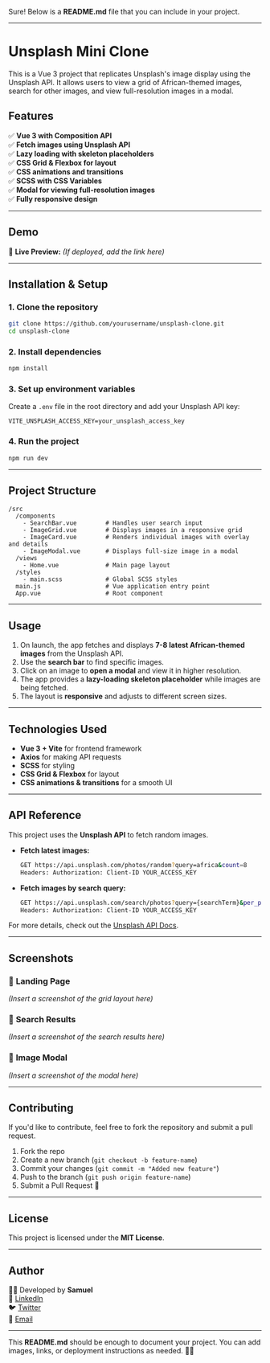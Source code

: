 <!-- npm install
npm install -D sass -->

Sure! Below is a **README.md** file that you can include in your project.

---

# **Unsplash Mini Clone**

This is a Vue 3 project that replicates Unsplash's image display using the Unsplash API. It allows users to view a grid of African-themed images, search for other images, and view full-resolution images in a modal.

## **Features**

✅ **Vue 3 with Composition API**  
✅ **Fetch images using Unsplash API**  
✅ **Lazy loading with skeleton placeholders**  
✅ **CSS Grid & Flexbox for layout**  
✅ **CSS animations and transitions**  
✅ **SCSS with CSS Variables**  
✅ **Modal for viewing full-resolution images**  
✅ **Fully responsive design**

---

## **Demo**

🚀 **Live Preview:** _(If deployed, add the link here)_

---

## **Installation & Setup**

### **1. Clone the repository**

```sh
git clone https://github.com/yourusername/unsplash-clone.git
cd unsplash-clone
```

### **2. Install dependencies**

```sh
npm install
```

### **3. Set up environment variables**

Create a `.env` file in the root directory and add your Unsplash API key:

```
VITE_UNSPLASH_ACCESS_KEY=your_unsplash_access_key
```

### **4. Run the project**

```sh
npm run dev
```

---

## **Project Structure**

```
/src
  /components
    - SearchBar.vue        # Handles user search input
    - ImageGrid.vue        # Displays images in a responsive grid
    - ImageCard.vue        # Renders individual images with overlay and details
    - ImageModal.vue       # Displays full-size image in a modal
  /views
    - Home.vue             # Main page layout
  /styles
    - main.scss            # Global SCSS styles
  main.js                  # Vue application entry point
  App.vue                  # Root component
```

---

## **Usage**

1. On launch, the app fetches and displays **7-8 latest African-themed images** from the Unsplash API.
2. Use the **search bar** to find specific images.
3. Click on an image to **open a modal** and view it in higher resolution.
4. The app provides a **lazy-loading skeleton placeholder** while images are being fetched.
5. The layout is **responsive** and adjusts to different screen sizes.

---

## **Technologies Used**

- **Vue 3 + Vite** for frontend framework
- **Axios** for making API requests
- **SCSS** for styling
- **CSS Grid & Flexbox** for layout
- **CSS animations & transitions** for a smooth UI

---

## **API Reference**

This project uses the **Unsplash API** to fetch random images.

- **Fetch latest images:**

  ```sh
  GET https://api.unsplash.com/photos/random?query=africa&count=8
  Headers: Authorization: Client-ID YOUR_ACCESS_KEY
  ```

- **Fetch images by search query:**
  ```sh
  GET https://api.unsplash.com/search/photos?query={searchTerm}&per_page=8
  Headers: Authorization: Client-ID YOUR_ACCESS_KEY
  ```

For more details, check out the [Unsplash API Docs](https://unsplash.com/documentation).

---

## **Screenshots**

### 🔹 **Landing Page**

_(Insert a screenshot of the grid layout here)_

### 🔹 **Search Results**

_(Insert a screenshot of the search results here)_

### 🔹 **Image Modal**

_(Insert a screenshot of the modal here)_

---

## **Contributing**

If you'd like to contribute, feel free to fork the repository and submit a pull request.

1. Fork the repo
2. Create a new branch (`git checkout -b feature-name`)
3. Commit your changes (`git commit -m "Added new feature"`)
4. Push to the branch (`git push origin feature-name`)
5. Submit a Pull Request 🎉

---

## **License**

This project is licensed under the **MIT License**.

---

## **Author**

👨‍💻 Developed by **Samuel**  
💼 [LinkedIn](https://www.linkedin.com/in/yourprofile)  
🐦 [Twitter](https://twitter.com/yourprofile)  
📧 [Email](mailto:your.email@example.com)

---

This **README.md** should be enough to document your project. You can add images, links, or deployment instructions as needed. 🚀🔥
